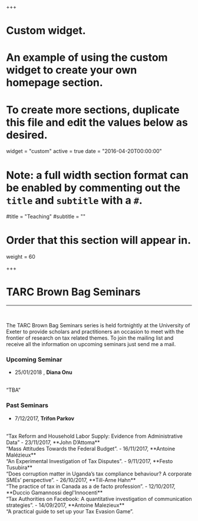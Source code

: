 +++
# Custom widget.
# An example of using the custom widget to create your own homepage section.
# To create more sections, duplicate this file and edit the values below as desired.
widget = "custom"
active = true
date = "2016-04-20T00:00:00"

# Note: a full width section format can be enabled by commenting out the `title` and `subtitle` with a `#`.
#title = "Teaching"
#subtitle = ""

# Order that this section will appear in.
weight = 60

+++

# TARC Brown Bag Seminars
---
<br>

The TARC Brown Bag Seminars series is held fortnightly at the University of Exeter to provide scholars and practitioners an occasion to meet with the frontier of research on tax related themes. To join the mailing list and receive all the information on upcoming seminars just send me a mail.

### Upcoming Seminar 

- 25/01/2018 , **Diana Onu** 
<br />
“TBA”
 
### Past Seminars

- 7/12/2017,    **Trifon Parkov** 
<br /> 
“Tax Reform and Household Labor Supply: Evidence from Administrative Data”
- 23/11/2017,  **John D’Attoma**
<br /> 
“Mass Attitudes Towards the Federal Budget”.
- 16/11/2017, **Antoine Malézieux**
<br /> 
“An Experimental Investigation of Tax Disputes”.
- 9/11/2017, **Festo Tusubira**
<br /> 
“Does corruption matter in Uganda’s tax compliance behaviour? A corporate SMEs’ perspective”.
- 26/10/2017, **Till-Arne Hahn**
<br />
“The practice of tax in Canada as a de facto profession”.
- 12/10/2017, **Duccio Gamannossi degl'Innocenti**
<br />
“Tax Authorities on Facebook: A quantitative investigation of communication strategies”.
- 14/09/2017, **Antoine Malezieux**
<br />
“A practical guide to set up your Tax Evasion Game”.

